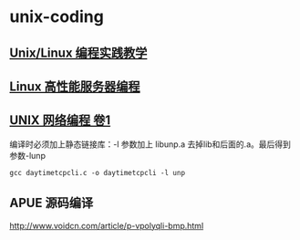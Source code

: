 # unix-coding

## [Unix/Linux 编程实践教学](https://book.douban.com/subject/1219329/)

## [Linux 高性能服务器编程](https://book.douban.com/subject/24722611/)

## [UNIX 网络编程 卷1](https://book.douban.com/subject/4859464/)

编译时必须加上静态链接库：-l 参数加上 libunp.a  去掉lib和后面的.a。最后得到参数-lunp

`gcc daytimetcpcli.c -o daytimetcpcli -l unp`

## APUE 源码编译

http://www.voidcn.com/article/p-vpolyqli-bmp.html
